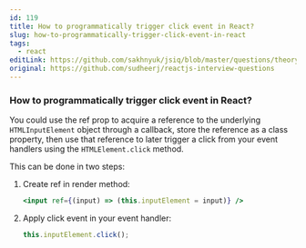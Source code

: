 ```yaml
---
id: 119
title: How to programmatically trigger click event in React?
slug: how-to-programmatically-trigger-click-event-in-react
tags:
  - react
editLink: https://github.com/sakhnyuk/jsiq/blob/master/questions/theory/react/119.md
original: https://github.com/sudheerj/reactjs-interview-questions
---
```


### How to programmatically trigger click event in React?

You could use the ref prop to acquire a reference to the underlying `HTMLInputElement` object through a callback, store the reference as a class property, then use that reference to later trigger a click from your event handlers using the `HTMLElement.click` method.

This can be done in two steps:

1. Create ref in render method:

   ```jsx
   <input ref={(input) => (this.inputElement = input)} />
   ```

2. Apply click event in your event handler:

   ```javascript
   this.inputElement.click();
   ```
